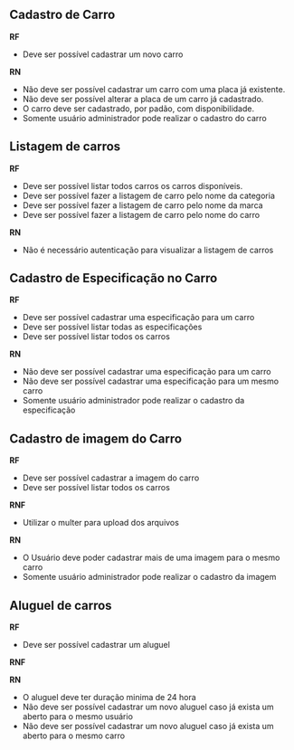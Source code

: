 ## Cadastro de Carro

**RF**

- Deve ser possível cadastrar um novo carro

**RN**

- Não deve ser possível cadastrar um carro com uma placa já existente.
- Não deve ser possível alterar a placa de um carro já cadastrado.
- O carro deve ser cadastrado, por padão, com disponibilidade.
- Somente usuário administrador pode realizar o cadastro do carro

## Listagem de carros

**RF**

- Deve ser possível listar todos carros os carros disponíveis.
- Deve ser possível fazer a listagem de carro pelo nome da categoria
- Deve ser possível fazer a listagem de carro pelo nome da marca
- Deve ser possível fazer a listagem de carro pelo nome do carro

**RN**

- Não é necessário autenticação para visualizar a listagem de carros

## Cadastro de Especificação no Carro

**RF**

- Deve ser possível cadastrar uma especificação para um carro
- Deve ser possível listar todas as especificações
- Deve ser possível listar todos os carros

**RN**

- Não deve ser possível cadastrar uma especificação para um carro
- Não deve ser possível cadastrar uma especificação para um mesmo carro
- Somente usuário administrador pode realizar o cadastro da especificação

## Cadastro de imagem do Carro

**RF**

- Deve ser possível cadastrar a imagem do carro
- Deve ser possível listar todos os carros

**RNF**

- Utilizar o multer para upload dos arquivos

**RN**

- O Usuário deve poder cadastrar mais de uma imagem para o mesmo carro
- Somente usuário administrador pode realizar o cadastro da imagem

## Aluguel de carros

**RF**

- Deve ser possível cadastrar um aluguel

**RNF**

**RN**

- O aluguel deve ter duração minima de 24 hora
- Não deve ser possível cadastrar um novo aluguel caso já exista um aberto para o mesmo usuário
- Não deve ser possível cadastrar um novo aluguel caso já exista um aberto para o mesmo carro
